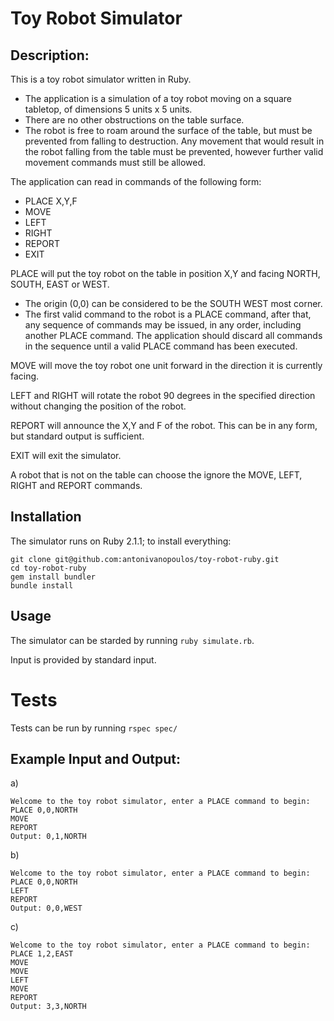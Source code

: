 # Toy Robot Simulator

## Description:
This is a toy robot simulator written in Ruby.

- The application is a simulation of a toy robot moving on a square tabletop, of dimensions 5 units x 5 units.
- There are no other obstructions on the table surface.
- The robot is free to roam around the surface of the table, but must be prevented from falling to destruction. Any movement that would result in the robot falling from the table must be prevented, however further valid movement commands must still be allowed.

The application can read in commands of the following form:
- PLACE X,Y,F
- MOVE
- LEFT
- RIGHT
- REPORT
- EXIT

PLACE will put the toy robot on the table in position X,Y and facing NORTH, SOUTH, EAST or WEST.
- The origin (0,0) can be considered to be the SOUTH WEST most corner.
- The first valid command to the robot is a PLACE command, after that, any sequence of commands may be issued, in any order, including another PLACE command. The application should discard all commands in the sequence until a valid PLACE command has been executed.

MOVE will move the toy robot one unit forward in the direction it is currently facing.

LEFT and RIGHT will rotate the robot 90 degrees in the specified direction without changing the position of the robot.

REPORT will announce the X,Y and F of the robot. This can be in any form, but standard output is sufficient.

EXIT will exit the simulator.

A robot that is not on the table can choose the ignore the MOVE, LEFT, RIGHT and REPORT commands.

## Installation
The simulator runs on Ruby 2.1.1; to install everything:

```
git clone git@github.com:antonivanopoulos/toy-robot-ruby.git
cd toy-robot-ruby
gem install bundler
bundle install
```

## Usage

The simulator can be starded by running `ruby simulate.rb`.

Input is provided by standard input.

# Tests

Tests can be run by running `rspec spec/`

## Example Input and Output:

a)
```
Welcome to the toy robot simulator, enter a PLACE command to begin:
PLACE 0,0,NORTH
MOVE
REPORT
Output: 0,1,NORTH
```

b)
```
Welcome to the toy robot simulator, enter a PLACE command to begin:
PLACE 0,0,NORTH
LEFT
REPORT
Output: 0,0,WEST
```

c)
```
Welcome to the toy robot simulator, enter a PLACE command to begin:
PLACE 1,2,EAST
MOVE
MOVE
LEFT
MOVE
REPORT
Output: 3,3,NORTH
```